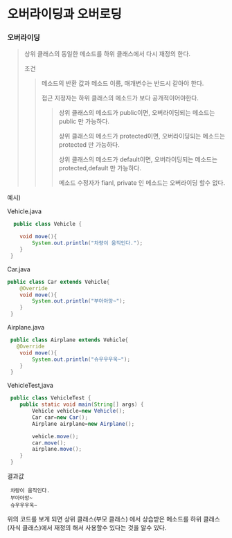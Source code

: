 # 오버라이딩과 오버로딩

### 오버라이딩 

> 상위 클래스의 동일한 메소드를 하위 클래스에서 다시 재정의 한다. 
> 
> 조건 
> 
> > 메소드의 반환 값과 메소드 이름, 매개변수는 반드시 같아야 한다.
> > 
> > 접근 지정자는 하위 클래스의 메소드가 보다 공개적이어야한다.
> > 
> > > 상위 클래스의 메소드가 public이면, 오버라이딩되는 메소드는 public 만 가능하다.
> > > 
> > > 상위 클래스의 메소드가 protected이면, 오버라이딩되는 메소드는 protected 만 가능하다.
> > > 
> > > 상위 클래스의 메소드가 default이면, 오버라이딩되는 메소드는 protected,default 만 가능하다.
> > > 
> > > 메소드 수정자가 fianl, private 인 메소드는 오버라이딩 할수 없다.

예시)

Vehicle.java

```java 
  public class Vehicle {

    void move(){
        System.out.println("차량이 움직인다.");
    } 
 }
```

Car.java

```java 
public class Car extends Vehicle{
    @Override
    void move(){
        System.out.println("부아아앙~");
    }
 }
```

Airplane.java

```java 
 public class Airplane extends Vehicle{
   @Override
    void move(){
        System.out.println("슈우우우욱~");
    }
 }
```

VehicleTest,java
```java 
 public class VehicleTest {
    public static void main(String[] args) {
        Vehicle vehicle=new Vehicle();
        Car car=new Car();
        Airplane airplane=new Airplane();

        vehicle.move();
        car.move();
        airplane.move();
    }
 }
```


결과값
```
 차량이 움직인다.
 부아아앙~
 슈우우우욱~
```

위의 코드를 보게 되면 상위 클래스(부모 클래스) 에서 상습받은 메소드를 하위 클래스(자식 클래스)에서 재정의 해서 사용할수 있다는 것을 알수 있다.
